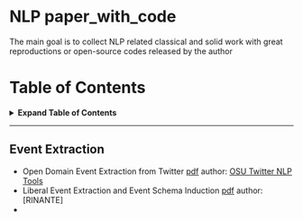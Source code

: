 # NLP paper_with_code
The main goal is to collect NLP related classical and solid work with great reproductions or open-source codes released by the author

# Table of Contents
<details>

<summary><b>Expand Table of Contents</b></summary><blockquote><p align="justify">



- [NLP paper_with_code](#nlp-paper_with_code)
- [Table of Contents](#table-of-contents)
  - [Event Extraction](#event-extraction)


</p></blockquote></details>

---

## Event Extraction
* Open Domain Event Extraction from Twitter  [pdf](http://citeseerx.ist.psu.edu/viewdoc/download?doi=10.1.1.481.6809&rep=rep1&type=pdf)
author: [OSU Twitter NLP Tools](https://github.com/aritter/twitter_nlp)
* Liberal Event Extraction and Event Schema Induction [pdf](https://pdfs.semanticscholar.org/c949/85d64701ab26a2e5d917e4e8dedc27d7b1e4.pdf)
  author: [RINANTE]
* 